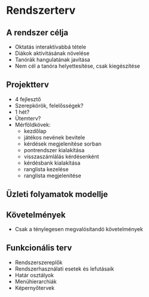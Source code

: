 # Rendszerterv

## A rendszer célja
- Oktatás interaktívabbá tétele
- Diákok aktivitásának növelése
- Tanórák hangulatának javítása
- Nem cél a tanóra helyettesítése, csak kiegészítése

## Projektterv
- 4 fejlesztő
- Szerepkörök, felelősségek?
- 1 hét?
- Ütemterv?
- Mérföldkövek:
  - kezdőlap
  - játékos nevének bevitele
  - kérdések megjelenítése sorban
  - pontrendszer kialakítása
  - visszaszámlálás kérdésenként
  - kérdésbank kialakítása
  - ranglista kezelése
  - ranglista megjelenítése

## Üzleti folyamatok modellje

## Követelmények
- Csak a ténylegesen megvalósítandó követelmények

## Funkcionális terv
- Rendszerszereplők
- Rendszerhasználati esetek és lefutásaik
- Határ osztályok
- Menühierarchiák
- Képernyőtervek